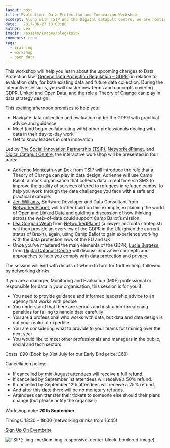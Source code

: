 ```yaml
---
layout: post
title: Evaluation, Data Protection and Innovation Workshop
excerpt: Along with TSIP and the Digital Catapult Centre, we are hosting an Evaluation, Data Protection and Innovation workshop - including a practical session on the upcoming changes to UK Data Protection Law.
date:   2017-06-27 13:00:00
author: Lea
imgdir:	/assets/images/blog/tsip/
comments: true
tags:
  - training
  - workshop
  - open data
---
```


This workshop will help you learn about the upcoming changes to Data Protection law ([General Data Protection Regulation – GDPR](https://en.wikipedia.org/wiki/General_Data_Protection_Regulation)) in relation to evaluation data, for both existing data and future data collection. During the interactive sessions, you will master new terms and concepts covering GDPR, Linked and Open Data, and the role a Theory of Change can play in data strategy design. 

This exciting afternoon promises to help you: 

* Navigate data collection and evaluation under the GDPR with practical advice and guidance
* Meet (and begin collaborating with) other professionals dealing with data in their day-to-day work
* Get to know leaders in data innovation 

Led by [The Social Innovation Partnership (TSIP)](https://tsip.co.uk/), [NetworkedPlanet](http://networkedplanet.com/), and [Digital Catapult Centre](https://www.digitalcatapultcentre.org.uk/), the interactive workshop will be presented in four parts: 

* [Adrienne Monteath-van Dok](https://tsip.co.uk/ajax/people/2455) from [TSIP](https://tsip.co.uk/) will introduce the role that a Theory of Change can play in data design. Adrienne will use Camp Ballot, a mock organisation that collects data in real time via SMS to improve the quality of services offered to refugees in refugee camps, to help you work through the data challenges you face with a safe and practical example.
* [Jen Williams](https://www.linkedin.com/in/jrpwilliams/), Software Developer and Data Consultant from [NetworkedPlanet](http://networkedplanet.com/), will further build on this example, explaining the world of Open and Linked Data and guiding a discussion of how thinking across the web-of-data could support Camp Ballot’s mission. 
* [Lea Gorgulu Webb](https://www.thersa.org/fellowship/find-a-fellow/profile/128435) from [NetworkedPlanet](http://networkedplanet.com/) (a lawyer and data strategist) will then provide an overview of the GDPR in the UK (given the current status of Brexit), again, using Camp Ballot to gain experience working with the data protection laws of the EU and UK.
* Once you’ve mastered the main elements of the GDPR, [Lucie Burgess](https://www.digitalcatapultcentre.org.uk/about/our-team/), from [Digital Catapult Centre](https://www.digitalcatapultcentre.org.uk/) will discuss innovative concepts and approaches to help you comply with data protection and privacy.

The session will end with details of where to turn for further help, followed by networking drinks.

If you are a manager, Monitoring and Evaluation (M&E) professional or responsible for data in your organisation, this session is for you if:

* You need to provide guidance and informed leadership advice to an agency that works with people
* You understand that there are serious and institution-threatening penalties for failing to handle data carefully
* You are a professional who works with data, but data and data design is not your realm of expertise 
* You are considering what to provide to your teams for training over the next year
* You would like to meet other professionals and managers in the public, social and tech sectors

Costs: £90 (Book by 31st July for our Early Bird price: £60) 

Cancellation policy:         

* If cancelled by mid-August attendees will receive a full refund.
* If cancelled by September 1st attendees will receive a 50% refund.
* If cancelled by September 12th attendees will receive a 25% refund.
* And after this date there will be no monetary refunds.
* Attendees can transfer their tickets to someone else should their plans change (but please notify the organiser)

Workshop date: **20th September**

Timings: 13:30 – 18:00 (networking drinks from 16:45)

<p class="text-center">
<a class="btn btn-primary  btn-lg" href="https://www.eventbrite.co.uk/e/evaluation-data-protection-and-innovation-tickets-35720334482?ref=ebtnebregn"
   onclick="trackOutboundLink('https://www.eventbrite.co.uk/e/evaluation-data-protection-and-innovation-tickets-35720334482?ref=ebtnebregn'); return false;">Sign Up On Eventbrite</a>
</p>

![TSIP]({{page.imgdir}}tsip_logo.jpg){: .img-medium .img-responsive .center-block .bordered-image}
